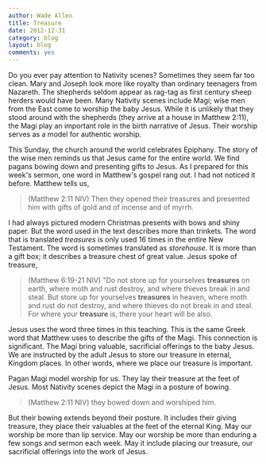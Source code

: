 ```yaml
---
author: Wade Allen
title: Treasure
date: 2012-12-31
category: blog
layout: blog
comments: yes
---
```


Do you ever pay attention to Nativity scenes? Sometimes they seem far too clean. Mary and Joseph look more like royalty than ordinary teenagers from Nazareth. The shepherds seldom appear as rag-tag as first century sheep herders would have been. Many Nativity scenes include Magi; wise men from the East come to worship the baby Jesus. While it is unlikely that they stood around with the shepherds (they arrive at a house in Matthew 2:11), the Magi play an important role in the birth narrative of Jesus. Their worship serves as a model for authentic worship.

This Sunday, the church around the world celebrates Epiphany. The story of the wise men reminds us that Jesus came for the entire world. We find pagans bowing down and presenting gifts to Jesus. As I prepared for this week's sermon, one word in Matthew's gospel rang out. I had not noticed it before. Matthew tells us,

>(Matthew 2:11 NIV) Then they opened their treasures and presented him with gifts of gold and of incense and of myrrh.

I had always pictured modern Christmas presents with bows and shiny paper. But the word used in the text describes more than trinkets. The word that is translated *treasures* is only used 16 times in the entire New Testament. The word is sometimes translated as *storehouse*. It is more than a gift box; it describes a treasure chest of great value. Jesus spoke of treasure,

>(Matthew 6:19-21 NIV) "Do not store up for yourselves **treasures** on earth, where moth and rust destroy, and where thieves break in and steal. But store up for yourselves **treasures** in heaven, where moth and rust do not destroy, and where thieves do not break in and steal. For where your **treasure** is, there your heart will be also.

Jesus uses the word three times in this teaching. This is the same Greek word that Matthew uses to describe the gifts of the Magi. This connection is significant. The Magi bring valuable, sacrificial offerings to the baby Jesus. We are instructed by the adult Jesus to store our treasure in eternal, Kingdom places. In other words, where we place our treasure is important.

Pagan Magi model worship for us. They lay their treasure at the feet of Jesus. Most Nativity scenes depict the Magi in a posture of bowing.

>(Matthew 2:11 NIV) they bowed down and worshiped him.

But their bowing extends beyond their posture. It includes their giving treasure, they place their valuables at the feet of the eternal King. May our worship be more than lip service. May our worship be more than enduring a few songs and sermon each week. May it include placing our treasure, our sacrificial offerings into the work of Jesus.